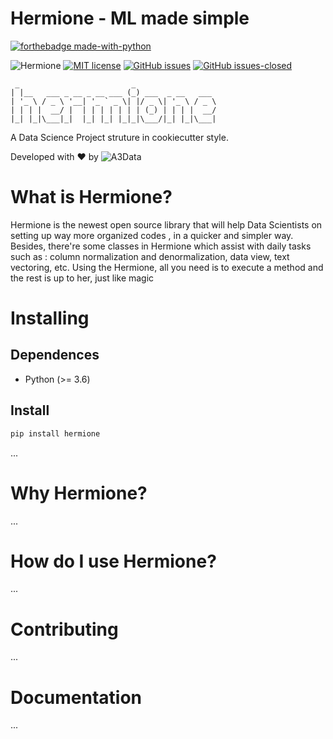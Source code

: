 # Hermione - ML made simple

[![forthebadge made-with-python](http://ForTheBadge.com/images/badges/made-with-python.svg)](https://www.python.org/)

![Hermione](https://github.com/A3Data/hermione/workflows/hermione/badge.svg)
[![MIT license](https://img.shields.io/badge/License-MIT-blue.svg)](https://lbesson.mit-license.org/)
[![GitHub issues](https://img.shields.io/github/issues/a3data/hermione.svg)](https://GitHub.com/a3data/hermione/issues/)
[![GitHub issues-closed](https://img.shields.io/github/issues-closed/a3data/hermione.svg)](https://GitHub.com/a3data/hermione/issues?q=is%3Aissue+is%3Aclosed)

 ```
  _                         _                  
| |__   ___ _ __ _ __ ___ (_) ___  _ __   ___ 
| '_ \ / _ \ '__| '_ ` _ \| |/ _ \| '_ \ / _ \
| | | |  __/ |  | | | | | | | (_) | | | |  __/
|_| |_|\___|_|  |_| |_| |_|_|\___/|_| |_|\___|
```

A Data Science Project struture in cookiecutter style.

Developed with ❤️ by ![A3Data](http://www.a3data.com.br/)

# What is Hermione?

Hermione is the newest open source library that will help Data Scientists on setting up way more organized codes , in a quicker and simpler way. Besides, there're some classes in Hermione which assist with daily tasks such as : column normalization and denormalization, data view, text vectoring, etc. Using the Hermione, all you need is to execute a method and the rest is up to her, just like magic

# Installing

## Dependences
- Python (>= 3.6)

## Install
```python
pip install hermione
```
...

# Why Hermione?

...

# How do I use Hermione?

...

# Contributing

...

# Documentation

...
